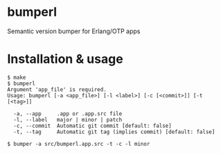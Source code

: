 bumperl
=======

Semantic version bumper for Erlang/OTP apps

Installation & usage
====================

```
$ make
$ bumperl
Argument 'app_file' is required.
Usage: bumperl [-a <app_file>] [-l <label>] [-c [<commit>]] [-t [<tag>]]

  -a, --app     .app or .app.src file
  -l, --label   major | minor | patch
  -c, --commit  Automatic git commit [default: false]
  -t, --tag     Automatic git tag (implies commit) [default: false]

$ bumper -a src/bumperl.app.src -t -c -l minor
```

